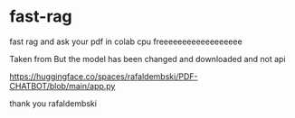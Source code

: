 # fast-rag
fast rag and ask your pdf in colab cpu freeeeeeeeeeeeeeeeee




Taken from
But the model has been changed and downloaded and not api

https://huggingface.co/spaces/rafaldembski/PDF-CHATBOT/blob/main/app.py



thank you rafaldembski
